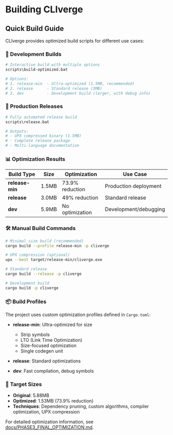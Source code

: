 # Building CLIverge

## Quick Build Guide

CLIverge provides optimized build scripts for different use cases:

### 🔧 Development Builds
```bash
# Interactive build with multiple options
scripts\build-optimized.bat

# Options:
# 1. release-min  - Ultra-optimized (1.5MB, recommended)
# 2. release      - Standard release (3MB)
# 3. dev          - Development build (larger, with debug info)
```

### 🚀 Production Releases
```bash
# Fully automated release build
scripts\release.bat

# Outputs:
# - UPX compressed binary (1.5MB)
# - Complete release package
# - Multi-language documentation
```

### 📊 Optimization Results

| Build Type | Size | Optimization | Use Case |
|------------|------|--------------|----------|
| **release-min** | 1.5MB | 73.9% reduction | Production deployment |
| **release** | 3.0MB | 49% reduction | Standard release |
| **dev** | 5.9MB | No optimization | Development/debugging |

### 🛠️ Manual Build Commands

```bash
# Minimal size build (recommended)
cargo build --profile release-min -p cliverge

# UPX compression (optional)
upx --best target/release-min/cliverge.exe

# Standard release
cargo build --release -p cliverge

# Development build
cargo build -p cliverge
```

### 📦 Build Profiles

The project uses custom optimization profiles defined in `Cargo.toml`:

- **release-min**: Ultra-optimized for size
  - Strip symbols
  - LTO (Link Time Optimization)
  - Size-focused optimization
  - Single codegen unit

- **release**: Standard optimizations
- **dev**: Fast compilation, debug symbols

### 🎯 Target Sizes

- **Original**: 5.88MB
- **Optimized**: 1.53MB (73.9% reduction)
- **Techniques**: Dependency pruning, custom algorithms, compiler optimization, UPX compression

For detailed optimization information, see [docs/PHASE3_FINAL_OPTIMIZATION.md](docs/PHASE3_FINAL_OPTIMIZATION.md).
